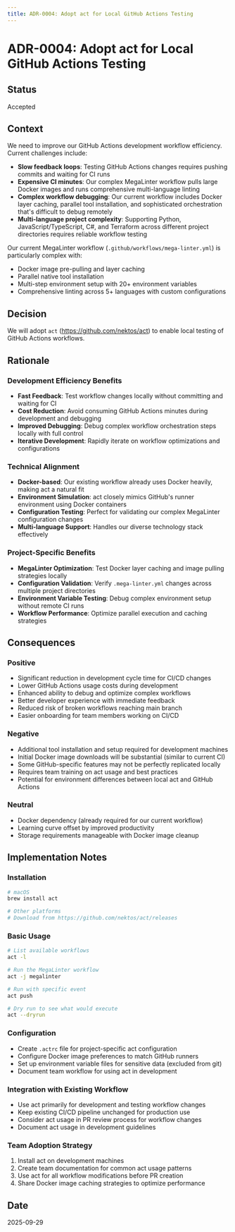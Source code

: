 ```yaml
---
title: ADR-0004: Adopt act for Local GitHub Actions Testing
---
```


# ADR-0004: Adopt act for Local GitHub Actions Testing

## Status

Accepted

## Context

We need to improve our GitHub Actions development workflow efficiency. Current challenges include:

- **Slow feedback loops**: Testing GitHub Actions changes requires pushing commits and waiting for CI runs
- **Expensive CI minutes**: Our complex MegaLinter workflow pulls large Docker images and runs comprehensive multi-language linting
- **Complex workflow debugging**: Our current workflow includes Docker layer caching, parallel tool installation, and sophisticated orchestration that's difficult to debug remotely
- **Multi-language project complexity**: Supporting Python, JavaScript/TypeScript, C#, and Terraform across different project directories requires reliable workflow testing

Our current MegaLinter workflow (`.github/workflows/mega-linter.yml`) is particularly complex with:

- Docker image pre-pulling and layer caching
- Parallel native tool installation
- Multi-step environment setup with 20+ environment variables
- Comprehensive linting across 5+ languages with custom configurations

## Decision

We will adopt `act` (<https://github.com/nektos/act>) to enable local testing of GitHub Actions workflows.

## Rationale

### Development Efficiency Benefits

- **Fast Feedback**: Test workflow changes locally without committing and waiting for CI
- **Cost Reduction**: Avoid consuming GitHub Actions minutes during development and debugging
- **Improved Debugging**: Debug complex workflow orchestration steps locally with full control
- **Iterative Development**: Rapidly iterate on workflow optimizations and configurations

### Technical Alignment

- **Docker-based**: Our existing workflow already uses Docker heavily, making act a natural fit
- **Environment Simulation**: act closely mimics GitHub's runner environment using Docker containers
- **Configuration Testing**: Perfect for validating our complex MegaLinter configuration changes
- **Multi-language Support**: Handles our diverse technology stack effectively

### Project-Specific Benefits

- **MegaLinter Optimization**: Test Docker layer caching and image pulling strategies locally
- **Configuration Validation**: Verify `.mega-linter.yml` changes across multiple project directories
- **Environment Variable Testing**: Debug complex environment setup without remote CI runs
- **Workflow Performance**: Optimize parallel execution and caching strategies

## Consequences

### Positive

- Significant reduction in development cycle time for CI/CD changes
- Lower GitHub Actions usage costs during development
- Enhanced ability to debug and optimize complex workflows
- Better developer experience with immediate feedback
- Reduced risk of broken workflows reaching main branch
- Easier onboarding for team members working on CI/CD

### Negative

- Additional tool installation and setup required for development machines
- Initial Docker image downloads will be substantial (similar to current CI)
- Some GitHub-specific features may not be perfectly replicated locally
- Requires team training on act usage and best practices
- Potential for environment differences between local act and GitHub Actions

### Neutral

- Docker dependency (already required for our current workflow)
- Learning curve offset by improved productivity
- Storage requirements manageable with Docker image cleanup

## Implementation Notes

### Installation

```bash
# macOS
brew install act

# Other platforms
# Download from https://github.com/nektos/act/releases
```

### Basic Usage

```bash
# List available workflows
act -l

# Run the MegaLinter workflow
act -j megalinter

# Run with specific event
act push

# Dry run to see what would execute
act --dryrun
```

### Configuration

- Create `.actrc` file for project-specific act configuration
- Configure Docker image preferences to match GitHub runners
- Set up environment variable files for sensitive data (excluded from git)
- Document team workflow for using act in development

### Integration with Existing Workflow

- Use act primarily for development and testing workflow changes
- Keep existing CI/CD pipeline unchanged for production use
- Consider act usage in PR review process for workflow changes
- Document act usage in development guidelines

### Team Adoption Strategy

1. Install act on development machines
2. Create team documentation for common act usage patterns
3. Use act for all workflow modifications before PR creation
4. Share Docker image caching strategies to optimize performance

## Date

2025-09-29
